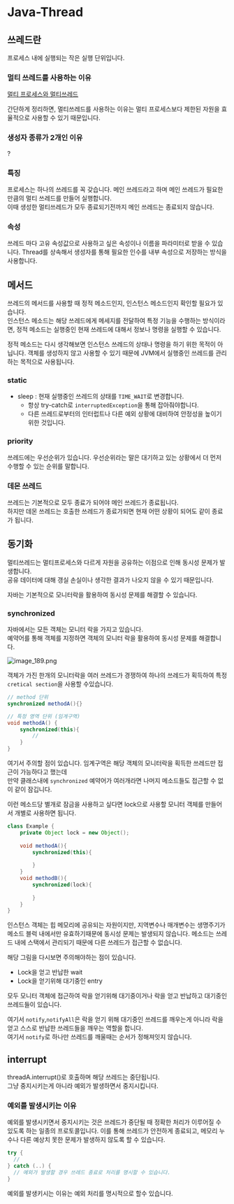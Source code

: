 # Java-Thread
  
## 쓰레드란  
프로세스 내에 실행되는 작은 실행 단위입니다.  

### 멀티 쓰레드를 사용하는 이유
[멀티 프로세스와 멀티쓰레드](MultiThread.md)  
     
간단하게 정리하면, 멀티쓰레드를 사용하는 이유는 멀티 프로세스보다 제한된 자원을 효율적으로 사용할 수 있기 때문입니다.  
  
### 생성자 종류가 2개인 이유  
?

### 특징  
프로세스는 하나의 쓰레드를 꼭 갖습니다. 메인 쓰레드라고 하며 메인 쓰레드가 필요한 만큼의 멀티 쓰레드를 만들어 
실행합니다.  
이때 생성한 멀티쓰레드가 모두 종료되기전까지 메인 쓰레드는 종료되지 않습니다.  
  
### 속성  
쓰레드 마다 고유 속성값으로 사용하고 싶은 속성이나 이름을 파라미터로 받을 수 있습니다. 
Thread를 상속해서 생성자를 통해 필요한 인수를 내부 속성으로 저장하는 방식을 사용합니다.  
  
## 메서드 
쓰레드의 메서드를 사용할 때 정적 메소드인지, 인스턴스 메소드인지 확인할 필요가 있습니다.  
인스턴스 메소드는 해당 쓰레드에게 메세지를 전달하여 특정 기능을 수행하는 방식이라면, 
정적 메소드는 실행중인 현재 쓰레드에 대해서 정보나 명령을 실행할 수 있습니다.  
  
정적 메소드는 다시 생각해보면 인스턴스 쓰레드의 상태나 명령을 하기 위한 목적이 아닙니다. 
객체를 생성하지 않고 사용할 수 있기 때문에 JVM에서 실행중인 쓰레드를 관리하는 목적으로 사용됩니다.

### static  
+ sleep : 현재 실행중인 쓰레드의 상태를 `TIME_WAIT`로 변경합니다.
  + 항상 try-catch로 `interruptedException`을 통해 잡아줘야합니다.
  + 다른 쓰레드로부터의 인터럽트나 다른 예외 상황에 대비하여 안정성을 높이기 위한 것입니다.

### priority  
쓰레드에는 우선순위가 있습니다. 우선순위라는 말은 대기하고 있는 상황에서 더 먼저 수행할 수 있는 순위를 말합니다.  
  
### 데몬 쓰레드
쓰레드는 기본적으로 모두 종료가 되어야 메인 쓰레드가 종료됩니다.  
하지만 데몬 쓰레드는 호출한 쓰레드가 종료가되면 현재 어떤 상황이 되어도 같이 종료가 됩니다.  
  
## 동기화  
멀티쓰레드는 멀티프로세스와 다르게 자원을 공유하는 이점으로 인해 동시성 문제가 발생합니다.  
공유 데이터에 대해 갱실 손실이나 생각한 결과가 나오지 않을 수 있기 때문입니다.  
  
자바는 기본적으로 모니터락을 활용하여 동시성 문제를 해결할 수 있습니다.  

### synchronized  
자바에서는 모든 객체는 모니터 락을 가지고 있습니다.  
예약어를 통해 객체를 지정하면 객체의 모니터 락을 활용하여 동시성 문제를 해결합니다.  

![image_189.png](image_189.png)  
  
객체가 가진 한개의 모니터락을 여러 쓰레드가 경쟁하여 하나의 쓰레드가 획득하여 특정 `cretical section`을 사용할 수있습니다.  
```Java
// method 단위
synchronized methodA(){}

// 특정 영역 단위 (임계구역)
void methodA() {
    synchronized(this){
        //    
    }
}
```  
여기서 주의할 점이 있습니다. 임계구역은 해당 객체의 모니터락을 획득한 쓰레드만 접근이 가능하다고 했는데  
만약 클래스내에 `synchronized` 예약어가 여러개라면 나머지 메소드들도 접근할 수 없이 같이 잠깁니다.  
  
이런 메소드당 별개로 잠금을 사용하고 싶다면 lock으로 사용할 모니터 객체를 만들어서 개별로 사용하면 됩니다.  

```Java
class Example {
    private Object lock = new Object();
    
    void methodA(){
        synchronized(this){
        
        }
    }
    void methodB(){
        synchronized(lock){
        
        }
    }
}
```  
인스턴스 객체는 힙 메모리에 공유되는 자원이지만, 지역변수나 매개변수는 생명주기가 메소드 블럭 내에서만 유효하기때문에 
동시성 문제는 발생되지 않습니다. 메소드는 쓰레드 내에 스택에서 관리되기 때문에 다른 쓰레드가 접근할 수 없습니다.  
  
  
해당 그림을 다시보면 주의해야하는 점이 있습니다.  
+ Lock을 얻고 반납한 wait
+ Lock을 얻기위해 대기중인 entry  
  
모두 모니터 객체에 접근하여 락을 얻기위해 대기중이거나 락을 얻고 반납하고 대기중인 쓰레드들이 있습니다.  
  
여기서 `notify`,`notifyAll`은 락을 얻기 위해 대기중인 쓰레드를 깨우는게 아니라 
락을 얻고 스스로 반납한 쓰레드들을 깨우는 역할을 합니다.  
여기서 `notify`로 하나만 쓰레드를 깨울때는 순서가 정해져잇지 않습니다.  
  
## interrupt  
threadA.interrupt()로 호출하며 해당 쓰레드는 중단됩니다.  
그냥 중지시키는게 아니라 예외가 발생하면서 중지시킵니다.  
  
### 예외를 발생시키는 이유  
예외를 발생시키면서 중지시키는 것은 쓰레드가 중단될 때 정확한 처리가 이루어질 수 있도록 하는 
일종의 프로토콜입니다. 이를 통해 쓰레드가 안전하게 종료되고, 
메모리 누수나 다른 예상치 못한 문제가 발생하지 않도록 할 수 있습니다.   
  
```Java
try {
  //
} catch (..) {
  // 예외가 발생할 경우 쓰레드 종료로 처리를 명시할 수 있습니다.  
} 
```  
  
예외를 발생키시는 이유는 예외 처리를 명시적으로 할수 있습니다.  
  
